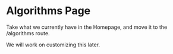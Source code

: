 # Algorithms Page

Take what we currently have in the Homepage, and move it to the /algorithms route.

We will work on customizing this later.
